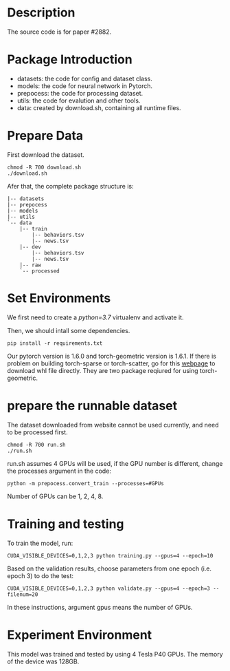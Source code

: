 # Description
The source code is for paper #2882.

# Package Introduction
- datasets: the code for config and dataset class.
- models: the code for neural network in Pytorch.
- prepocess: the code for processing dataset.
- utils: the code for evalution and other tools.
- data: created by download.sh, containing all runtime files.

# Prepare Data
First download the dataset.

```shell
chmod -R 700 download.sh
./download.sh
``` 

Afer that, the complete package structure is:
```
|-- datasets
|-- prepocess
|-- models
|-- utils
`-- data
    |-- train
        |-- behaviors.tsv
        |-- news.tsv
    |-- dev
        |-- behaviors.tsv
        |-- news.tsv
    |-- raw 
    `-- processed
```

# Set Environments
We first need to create a *python=3.7* virtualenv and activate it.

Then, we should intall some dependencies.
```shell
pip install -r requirements.txt
``` 

Our pytorch version is 1.6.0 and torch-geometric version is 1.6.1. If there is problem on building torch-sparse or torch-scatter, go for this [webpage](https://pytorch-geometric.com/whl/) to download whl file directly. They are two package reqiured for using torch-geometric.

# prepare the runnable dataset
The dataset downloaded from website cannot be used currently, and need to be processed first.

```shell
chmod -R 700 run.sh
./run.sh
``` 

run.sh assumes 4 GPUs will be used, if the GPU number is different, change the processes argument in the code:

```
python -m prepocess.convert_train --processes=#GPUs
```
Number of GPUs can be 1, 2, 4, 8. 

# Training and testing
To train the model, run:
```shell
CUDA_VISIBLE_DEVICES=0,1,2,3 python training.py --gpus=4 --epoch=10
```

Based on the validation results, choose parameters from one epoch (i.e. epoch 3) to do the test:
```shell
CUDA_VISIBLE_DEVICES=0,1,2,3 python validate.py --gpus=4 --epoch=3 --filenum=20
```
In these instructions, argument gpus means the number of GPUs. 

# Experiment Environment
This model was trained and tested by using 4 Tesla P40 GPUs. The memory of the device was 128GB.
